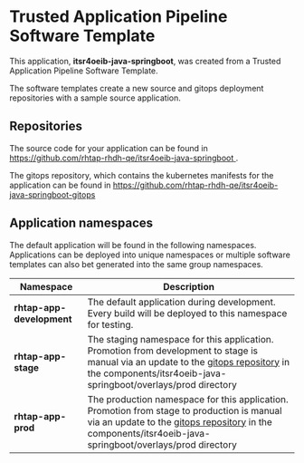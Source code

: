 # Trusted Application Pipeline Software Template

This application, **itsr4oeib-java-springboot**, was created from a Trusted Application Pipeline Software Template.

The software templates create a new source and gitops deployment repositories with a sample source application. 

## Repositories

The source code for your application can be found in [https://github.com/rhtap-rhdh-qe/itsr4oeib-java-springboot ](https://github.com/rhtap-rhdh-qe/itsr4oeib-java-springboot ).
 
The gitops repository, which contains the kubernetes manifests for the application can be found in 
[https://github.com/rhtap-rhdh-qe/itsr4oeib-java-springboot-gitops ](https://github.com/rhtap-rhdh-qe/itsr4oeib-java-springboot-gitops ) 

## Application namespaces 

The default application will be found in the following namespaces. Applications can be deployed into unique namespaces or multiple software templates can also bet generated into the same group namespaces.  

|  Namespace   |  Description   |  
| -------- | -------- |   
| **rhtap-app-development** | The default application during development. Every build will be deployed to this namespace for testing. | 
| **rhtap-app-stage** | The staging namespace for this application. Promotion from development to stage is manual via an update to the [gitops repository](https://github.com/rhtap-rhdh-qe/itsr4oeib-java-springboot-gitops ) in the components/itsr4oeib-java-springboot/overlays/prod directory |  
| **rhtap-app-prod** | The production namespace for this application. Promotion from stage to production is manual via an update to the [gitops repository](https://github.com/rhtap-rhdh-qe/itsr4oeib-java-springboot-gitops ) in the components/itsr4oeib-java-springboot/overlays/prod directory | 